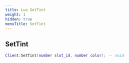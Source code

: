 ```yaml
---
title: Lua SetTint
weight: 1
hidden: true
menuTitle: SetTint
---
```

## SetTint
```lua
Client:SetTint(number slot_id, number color); -- void
```